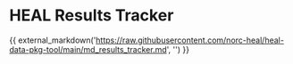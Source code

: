 # HEAL Results Tracker

{{ external_markdown('https://raw.githubusercontent.com/norc-heal/heal-data-pkg-tool/main/md_results_tracker.md', '') }}
